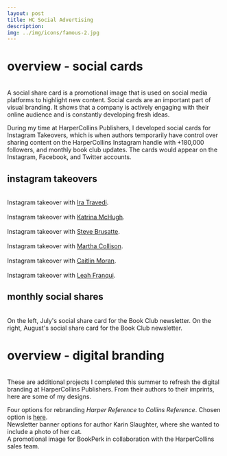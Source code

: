 ```yaml
---
layout: post
title: HC Social Advertising
description: 
img: ../img/icons/famous-2.jpg
---
```


# overview - social cards
<br/> A social share card is a promotional image that is used on social media platforms to highlight new content. Social cards are an important part of visual branding. It shows that a company is actively engaging with their online audience and is constantly developing fresh ideas. 

During my time at HarperCollins Publishers, I developed social cards for Instagram Takeovers, which is when authors temporarily have control over sharing content on the HarperCollins Instagram handle with +180,000 followers, and monthly book club updates. The cards would appear on the Instagram, Facebook, and Twitter accounts. 
<br/>

## instagram takeovers
<div class="imag_row">
	<img class="col four" src="../../img/social/cards/10minute-1.jpg" alt="" />
	<img class="col four" src="../../img/social/cards/10minute-2.jpg" alt="" />
	<img class="col four" src="../../img/social/cards/10minute-3.jpg" alt="" />
</div>
<div class="imag_row">
	<img class="col three" src="../../img/social/cards/10minute-long.jpg" alt="" />
</div>
<div class="col three caption">
	Instagram takeover with <a href="https://www.instagram.com/p/BkNbgPVg1qc/?taken-by=harpercollinsus">Ira Travedi</a>.
</div>

<div class="imag_row">
	<img class="col four" src="../../img/social/cards/popcharts-1.jpg" alt="" />
	<img class="col four" src="../../img/social/cards/popcharts-2.jpg" alt="" />
	<img class="col four" src="../../img/social/cards/popcharts-3.jpg" alt="" />
</div>
<div class="imag_row">
	<img class="col three" src="../../img/social/cards/popcharts-long.jpg" alt="" />
</div>
<div class="col three caption">
	Instagram takeover with <a href="https://www.instagram.com/p/Bkh8q3lgOr8/?taken-by=harpercollinsus">Katrina McHugh</a>.
</div>

<div class="imag_row">
	<img class="col four" src="../../img/social/cards/dinosaur-1.jpg" alt="" />
	<img class="col four" src="../../img/social/cards/dinosaur-2.jpg" alt="" />
	<img class="col four" src="../../img/social/cards/dinosaur-3.jpg" alt="" />
</div>
<div class="imag_row">
	<img class="col three" src="../../img/social/cards/dinosaur-long.jpg" alt="" />
</div>
<div class="col three caption">
	Instagram takeover with <a href="https://www.instagram.com/p/BkuwQNPAP3y/?taken-by=harpercollinsus">Steve Brusatte</a>.
</div>

<div class="imag_row">
	<img class="col four" src="../../img/social/cards/crave-1.jpg" alt="" />
	<img class="col four" src="../../img/social/cards/crave-2.jpg" alt="" />
	<img class="col four" src="../../img/social/cards/crave-3.jpg" alt="" />
</div>
<div class="imag_row">
	<img class="col three" src="../../img/social/cards/crave-long.jpg" alt="" />
</div>
<div class="col three caption">
		Instagram takeover with <a href="	https://www.instagram.com/p/Bk2dKwKgvCX/?taken-by=harpercollinsus">Martha Collison</a>.
</div>

<div class="imag_row">
	<img class="col four" src="../../img/social/cards/famous-1.jpg" alt="" />
	<img class="col four" src="../../img/social/cards/famous-2.jpg" alt="" />
	<img class="col four" src="../../img/social/cards/famous-3.jpg" alt="" />
</div>
<div class="imag_row">
	<img class="col three" src="../../img/social/cards/famous-long.jpg" alt="" />
</div>
<div class="col three caption">
	Instagram takeover with <a href="https://www.instagram.com/p/BlAoHRdgtqB/?taken-by=harpercollinsus">Caitlin Moran</a>.
</div>

<div class="imag_row">
	<img class="col four" src="../../img/social/cards/america-1.jpg" alt="" />
	<img class="col four" src="../../img/social/cards/america-2.jpg" alt="" />
	<img class="col four" src="../../img/social/cards/america-3.jpg" alt="" />
</div>
<div class="imag_row">
	<img class="col three" src="../../img/social/cards/america-long.jpg" alt="" />
</div>
<div class="col three caption">
	Instagram takeover with <a href="https://www.instagram.com/p/Bl3mGqCAIJx/?taken-by=harpercollinsus">Leah Franqui</a>.
</div>

## monthly social shares
<div class="imag_row">
	<img class="col one-alt" src="../../img/social/cards/bookclub-july.jpg" alt="" />
	<img class="col one-alt" src="../../img/social/cards/bookclub-august.jpg" alt=""/>
</div>
<div class="col three caption">
	On the left, July's social share card for the Book Club newsletter. On the right, August's social share card for the Book Club newsletter.
</div>

# overview - digital branding


<br/> These are additional projects I completed this summer to refresh the digital branding at HarperCollins Publishers. From their authors to their imprints, here are some of my designs. 

<div class="imag_row">
	<img class="col three" src="../../img/misc/collins-1.png" alt="" /></div>
<div class="imag_row">
	<img class="col three" src="../../img/misc/collins-4.png" alt="" /></div>
<div class="imag_row">
	<img class="col three" src="../../img/misc/collins-2.png" alt="" /></div>
<div class="imag_row">
	<img class="col three" src="../../img/misc/collins-3.png" alt="" /></div>
<div class="col three caption">
	Four options for rebranding <i>Harper Reference</i> to <i>Collins Reference</i>. Chosen option is <a href="https://info.harpercollins.com/reference/">here</a>. 
</div>

<div class="imag_row">
	<img class="col three" src="../../img/misc/KS-2.jpg" alt="" /></div>
<div class="imag_row">
	<img class="col three" src="../../img/misc/KS-3.jpg" alt="" /></div>
<div class="imag_row">
	<img class="col three" src="../../img/misc/KS-1.jpg" alt="" /></div>

<div class="col three caption">
	Newsletter banner options for author Karin Slaughter, where she wanted to include a photo of her cat.
</div>
<center>
<div class="imag_row">
	<img class="col three" src="../../img/misc/secretgarden.jpg" alt="" /> 
</div>
</center>

<div class="col three caption">
	A promotional image for BookPerk in collaboration with the HarperCollins sales team.	
</div>
